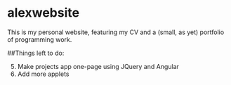 # alexwebsite

This is my personal website, featuring my CV and a (small, as yet) portfolio of programming work.

##Things left to do:

5. Make projects app one-page using JQuery and Angular
6. Add more applets
